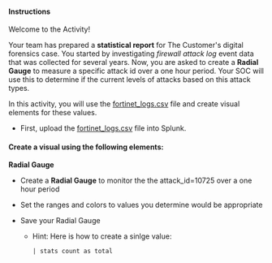 #### Instructions

Welcome to the  Activity!  

Your team has prepared a **statistical report** for The Customer's digital forensics case. You started by investigating *firewall attack log* event data that was collected for several years.  Now, you are asked to create a **Radial Gauge** to measure a specific attack id over a one hour period.  Your SOC will use this to determine if the current levels of attacks based on this attack types.

In this activity, you will use the [fortinet_logs.csv](Resources/fortinet_logs.csv) file and create visual elements for these values.

* First, upload the [fortinet_logs.csv](Resources/fortinet_logs.csv) file into Splunk.

#### Create a visual using the following elements: 

**Radial Gauge**

* Create a **Radial Gauge** to monitor the the attack_id=10725 over a one hour period
* Set the ranges and colors to values you determine would be appropriate
* Save your Radial Gauge

    * Hint: Here is how to create a sinlge value:
    
       `| stats count as total`
       